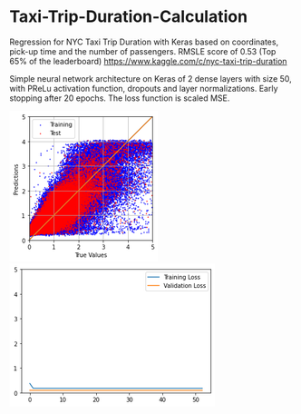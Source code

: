 # Taxi-Trip-Duration-Calculation
Regression for NYC Taxi Trip Duration with Keras based on coordinates, pick-up time and the number of passengers. RMSLE score of 0.53 (Top 65% of the leaderboard) https://www.kaggle.com/c/nyc-taxi-trip-duration

Simple neural network architecture on Keras of 2 dense layers with size 50, with PReLu activation function, dropouts and layer normalizations. Early stopping after 20 epochs. The loss function is scaled MSE.

![Test Image 1](https://github.com/fallintoplace/Taxi-Trip-Duration-Calculation/blob/master/prediction_graph.png)
![Test Image 2](https://github.com/fallintoplace/Taxi-Trip-Duration-Calculation/blob/master/loss_figure.png)

